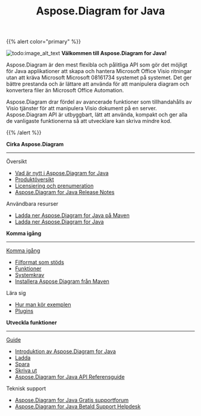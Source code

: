 ﻿---
title: Aspose.Diagram for Java
type: docs
description: Aspose.Diagram är den mest flexibla och pålitliga API som gör det möjligt för Java applikationer att skapa och hantera Microsoft Office Visio ritningar utan att kräva Microsoft Microsoft 08161734 systemet på systemet.
weight: 20
url: /sv/java/
is_root: true
---
{{% alert color="primary" %}}

![todo:image_alt_text](home_1.png)
**Välkommen till Aspose.Diagram for Java!**

Aspose.Diagram är den mest flexibla och pålitliga API som gör det möjligt för Java applikationer att skapa och hantera Microsoft Office Visio ritningar utan att kräva Microsoft Microsoft 08161734 systemet på systemet. Det ger bättre prestanda och är lättare att använda för att manipulera diagram och konvertera filer än Microsoft Office Automation.

Aspose.Diagram drar fördel av avancerade funktioner som tillhandahålls av Visio tjänster för att manipulera Visio dokument på en server. Aspose.Diagram API är utbyggbart, lätt att använda, kompakt och ger alla de vanligaste funktionerna så att utvecklare kan skriva mindre kod.

{{% /alert %}}
<div class="row">
	<div class="col-md-4">
		<p><b>Cirka Aspose.Diagram</b></p>
			<hr><p>Översikt</p></hr>
			<ul>
				<li><a href="/diagram/sv/java/whatsnew/">Vad är nytt i Aspose.Diagram for Java</a></li>
				<li><a href="/diagram/sv/java/overview/">Produktöversikt</a></li>
				<li><a href="/diagram/sv/java/licensing/">Licensiering och prenumeration</a></li>
			  <li><a href="/diagram/sv/java/release-notes/">Aspose.Diagram for Java Release Notes</a></li>
			</ul>            
	        <p>Användbara resurser</p>
			<ul>
				<li><a href="https://repository.aspose.com/webapp/#/artifacts/browse/tree/General/repo/com/aspose/aspose-diagram">Ladda ner Aspose.Diagram for Java på Maven</a></li>
				<li><a href="https://downloads.aspose.com/diagram/java">Ladda ner Aspose.Diagram for Java</a></li>
			</ul>
	</div>
	<div class="col-md-4">
		<p><b>Komma igång</b></p>
			<hr><p><a href="/diagram/sv/java/getting-started/">Komma igång</a></p></hr>
			<ul>
				<li><a href="/diagram/sv/java/supported-file-formats/">Filformat som stöds</a></li>
				<li><a href="/diagram/sv/java/feature-list/">Funktioner</a></li>
				<li><a href="/diagram/sv/java/system-requirements/">Systemkrav</a></li>
				<li><a href="/diagram/sv/java/installation/">Installera Aspose Diagram från Maven</a></li>
			</ul>
			<p>Lära sig</p>
			<ul>
				<li><a href="/diagram/sv/java/how-to-run-aspose-diagram-for-java-examples/">Hur man kör exemplen</a></li>
				<li><a href="/diagram/sv/java/plugins/">Plugins</a></li>
			</ul>
	</div>
	<div class="col-md-4">
		<p><b>Utveckla funktioner</b></p>
			<hr><p><a href="/diagram/sv/java/developer-guide/">Guide</a></p></hr>
			<ul>
				<li><a href="/diagram/sv/java/introduction/">Introduktion av Aspose.Diagram for Java</a></li>
				<li><a href="/diagram/sv/java/open-visio-document/">Ladda</a></li>
				<li><a href="/diagram/sv/java/save-visio-document/">Spara</a></li>
				<li><a href="/diagram/sv/java/working-with-print/">Skriva ut</a></li>
				<li><a href="https://reference.aspose.com/diagram/java">Aspose.Diagram for Java API Referensguide</a></li>
			</ul>	
			<p>Teknisk support</p>
			<ul>
				<li><a href="https://forum.aspose.com/c/diagram/17">Aspose.Diagram for Java Gratis supportforum</a></li>
				<li><a href="https://helpdesk.aspose.com/">Aspose.Diagram for Java Betald Support Helpdesk</a></li>
			</ul>
	</div>
</div>
